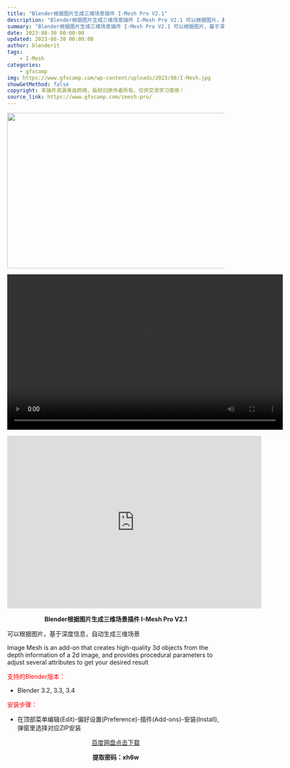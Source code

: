 ```yaml
---
title: "Blender根据图片生成三维场景插件 I-Mesh Pro V2.1"
description: "Blender根据图片生成三维场景插件 I-Mesh Pro V2.1 可以根据图片，基于深度信息，自动生成三维场景 Image Mesh is an add-on that creates high..."
summary: "Blender根据图片生成三维场景插件 I-Mesh Pro V2.1 可以根据图片，基于深度信息，自动生成三维场景 Image Mesh is an add-on that creates high..."
date: 2023-08-30 00:00:00
updated: 2023-08-30 00:00:00
author: blenderit
tags: 
    - I-Mesh
categories:
    - gfxcamp
img: https://www.gfxcamp.com/wp-content/uploads/2023/08/I-Mesh.jpg
showGetMethod: false
copyright: 本插件资源来自网络，版权归原作者所有，仅供交流学习使用！
source_link: https://www.gfxcamp.com/imesh-pro/
---
```

<div><p><img decoding="async" class="aligncenter size-full wp-image-114695" src="https://www.gfxcamp.com/wp-content/uploads/2023/08/I-Mesh.jpg" data-src="https://www.gfxcamp.com/wp-content/uploads/2023/08/I-Mesh.jpg" alt="" width="640" height="360" data-srcset="https://www.gfxcamp.com/wp-content/uploads/2023/08/I-Mesh.jpg 640w, https://www.gfxcamp.com/wp-content/uploads/2023/08/I-Mesh-150x84.jpg 150w" data-sizes="(max-width: 640px) 100vw, 640px"><br>
</p><center><div style="width: 640px;" class="wp-video"><!--[if lt IE 9]><script>document.createElement('video');</script><![endif]-->
<video class="wp-video-shortcode" id="video-114699-1" width="640" height="360" preload="true" controls="controls"><source type="video/mp4" src="http://cloud.video.taobao.com/play/u/null/p/1/e/6/t/1/425910503008.mp4?_=1"></source><a href="http://cloud.video.taobao.com/play/u/null/p/1/e/6/t/1/425910503008.mp4">http://cloud.video.taobao.com/play/u/null/p/1/e/6/t/1/425910503008.mp4</a></video></div></center><p style="text-align: center;"><iframe loading="lazy" src="https://player.youku.com/embed/XNjAxMTIwMDAyNA==" width="590" height="400" frameborder="0" allowfullscreen="allowfullscreen" data-mce-fragment="1"></iframe></p><p style="text-align: center;"><strong>Blender根据图片生成三维场景插件 I-Mesh Pro V2.1</strong></p><p>可以根据图片，基于深度信息，自动生成三维场景</p><p style="font-weight: 400;">Image Mesh is an add-on that creates high-quality 3d objects from the depth information of a 2d image, and provides procedural parameters to adjust several attributes to get your desired result</p><p style="text-align: left;"><span style="color: #ff0000;">支持的Blender版本：</span></p><ul>
<li style="text-align: left;">Blender 3.2, 3.3, 3.4</li>
</ul><p style="text-align: left;"><span style="color: #ff0000;">安装步骤：</span></p><ul>
<li>在顶部菜单编辑(Edit)-偏好设置(Preference)-插件(Add-ons)-安装(Install),弹窗里选择对应ZIP安装</li>
</ul><p style="text-align: center;"><a class="maxbutton-3 maxbutton maxbutton-baidu" target="_blank" rel="noopener" href="https://pan.baidu.com/s/1uuObHriLXWEnNvIoAA1bEQ?pwd=xh6w"><span class="mb-text">百度网盘点击下载</span></a></p><p style="text-align: center;"><strong>提取密码：xh6w</strong></p></div>